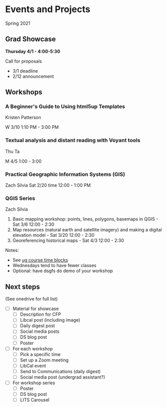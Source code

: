# Events and Projects

Spring 2021


## Grad Showcase

**Thursday 4/1 - 4:00-5:30**

Call for proposals

- 3/1 deadline
- 2/12 announcement

## Workshops

### A Beginner's Guide to Using html5up Templates

Kristen Patterson

W 3/10 1:10 PM - 3:00 PM 



### Textual analysis and distant reading with Voyant tools

Thu Ta

M 4/5 1:00 - 3:00



### Practical Geographic Information Systems (GIS)
Zach Silvia
Sat 2/20 time 12:00 - 1:00 PM

### QGIS Series
Zach Silvia
1. Basic mapping workshop: points, lines, polygons, basemaps in QGIS - Sat 3/6 12:00 - 2:30
2. Map resources (natural earth and satellite imagery) and making a digital elevation model - Sat 3/20 12:00 - 2:30
3. Georeferencing historical maps - Sat 4/3 12:00 - 2:30

Notes:

- See [ug course time blocks](https://www.brynmawr.edu/registrar/fall-2020-course-time-blocks)
- Wednesdays tend to have fewer classes
- Optional: have dsgfs do demo of your workshop

## Next steps
(See onedrive for full list)

- [ ] Material for showcase
  - [ ] Description for CFP
  - [ ] Libcal post (including image)
  - [ ] Daily digest post
  - [ ] Social media posts
  - [ ] DS blog post
  - [ ] Poster
- [ ] For each workshop
  - [ ] Pick a specific time
  - [ ] Set up a Zoom meeting
  - [ ] LibCal event
  - [ ] Send to Communications (daily digest)
  - [ ] Social media post (undergrad assistant?)
- [ ] For workshop series
  - [ ] Poster
  - [ ] DS blog post
  - [ ] LITS Carousel
